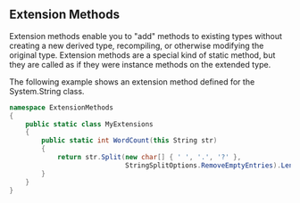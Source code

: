 Extension Methods
-----------------

Extension methods enable you to "add" methods to existing types without creating a new derived type, recompiling, or otherwise modifying the original type. Extension methods are a special kind of static method, but they are called as if they were instance methods on the extended type.

The following example shows an extension method defined for the System.String class.

``` C#
namespace ExtensionMethods
{
    public static class MyExtensions
    {
        public static int WordCount(this String str)
        {
            return str.Split(new char[] { ' ', '.', '?' }, 
                             StringSplitOptions.RemoveEmptyEntries).Length;
        }
    }   
}
```
